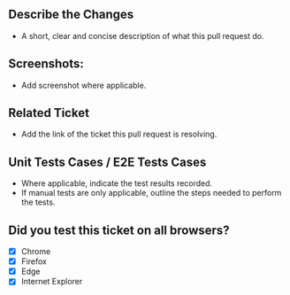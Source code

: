 ## Describe the Changes
- A short, clear and concise description of what this pull request do.

## Screenshots:
- Add screenshot where applicable.

## Related Ticket
- Add the link of the ticket this pull request is resolving.
  
## Unit Tests Cases / E2E Tests Cases
- Where applicable, indicate the test results recorded.
- If manual tests are only applicable, outline the steps needed to perform the tests.

## Did you test this ticket on all browsers?
- [x] Chrome
- [x] Firefox
- [x] Edge
- [x] Internet Explorer

